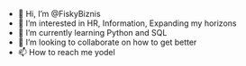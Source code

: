 - 👋 Hi, I’m @FiskyBiznis
- 👀 I’m interested in HR, Information, Expanding my horizons
- 🌱 I’m currently learning Python and SQL
- 💞️ I’m looking to collaborate on how to get better 
- 📫 How to reach me yodel

<!---
FiskyBiznis/FiskyBiznis is a ✨ special ✨ repository because its `README.md` (this file) appears on your GitHub profile.
You can click the Preview link to take a look at your changes.
--->
